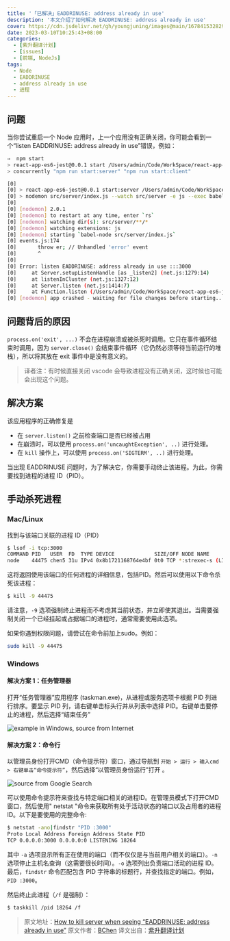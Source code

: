 ```yaml
---
title: '「已解决」EADDRINUSE: address already in use'
description: '本文介绍了如何解决 EADDRINUSE: address already in use'
cover: https://cdn.jsdelivr.net/gh/youngjuning/images@main/1678415328290.png
date: 2023-03-10T10:25:43+08:00
categories:
  - [紫升翻译计划]
  - [issues]
  - [前端, NodeJs]
tags:
  - Node
  - EADDRINUSE
  - address already in use
  - 进程
---
```


## 问题

当你尝试重启一个 Node 应用时，上一个应用没有正确关闭，你可能会看到一个“listen EADDRINUSE: address already in use”错误，例如：

```sh
⇒  npm start
> react-app-es6-jest@0.0.1 start /Users/admin/Code/WorkSpace/react-app-es6-jest
> concurrently "npm run start:server" "npm run start:client"

[0]
[0] > react-app-es6-jest@0.0.1 start:server /Users/admin/Code/WorkSpace/react-app-es6-jest
[0] > nodemon src/server/index.js --watch src/server -e js --exec babel-node
[0]
[0] [nodemon] 2.0.1
[0] [nodemon] to restart at any time, enter `rs`
[0] [nodemon] watching dir(s): src/server/**/*
[0] [nodemon] watching extensions: js
[0] [nodemon] starting `babel-node src/server/index.js`
[0] events.js:174
[0]       throw er; // Unhandled 'error' event
[0]       ^
[0]
[0] Error: listen EADDRINUSE: address already in use :::3000
[0]     at Server.setupListenHandle [as _listen2] (net.js:1279:14)
[0]     at listenInCluster (net.js:1327:12)
[0]     at Server.listen (net.js:1414:7)
[0]     at Function.listen (/Users/admin/Code/WorkSpace/react-app-es6-jest/node_modules/express/lib/application.js:618:24)
[0] [nodemon] app crashed - waiting for file changes before starting...
```

## 问题背后的原因

`process.on('exit', ...)` 不会在进程崩溃或被杀死时调用。它只在事件循环结束时调用，因为 `server.close()` 会结束事件循环（它仍然必须等待当前运行的堆栈），所以将其放在 exit 事件中是没有意义的。

> 译者注：有时候直接关闭 vscode 会导致进程没有正确关闭，这时候也可能会出现这个问题。

## 解决方案

该应用程序的正确修复是

- 在 `server.listen()` 之前检查端口是否已经被占用
- 在崩溃时，可以使用 `process.on('uncaughtException', ..)` 进行处理。
- 在 `kill` 操作上，可以使用 `process.on('SIGTERM', ..)` 进行处理。

当出现 EADDRINUSE 问题时，为了解决它，你需要手动终止该进程。为此，你需要找到进程的进程 ID（PID）。

## 手动杀死进程

### Mac/Linux

找到与该端口关联的进程 ID（PID）

```sh
$ lsof -i tcp:3000
COMMAND PID   USER  FD  TYPE DEVICE             SIZE/OFF NODE NAME
node    44475 chen5 31u IPv4 0x8b1721168764e4bf 0t0 TCP *:strexec-s (LISTEN)
```

这将返回使用该端口的任何进程的详细信息，包括PID。然后可以使用以下命令杀死该进程：

```sh
$ kill -9 44475
```

请注意，`-9` 选项强制终止进程而不考虑其当前状态，并立即使其退出。当需要强制关闭一个已经挂起或占据端口的进程时，通常需要使用此选项。

如果你遇到权限问题，请尝试在命令前加上sudo。例如：

```sh
sudo kill -9 44475
```

### Windows

#### 解决方案 1：任务管理器

打开“任务管理器”应用程序 (taskman.exe)，从进程或服务选项卡根据 PID 列进行排序。要显示 PID 列，请右键单击标头行并从列表中选择 PID。右键单击要停止的进程，然后选择“结束任务”

![example in Windows, source from Internet](https://cdn.jsdelivr.net/gh/youngjuning/images@main/1678416348850.png)

#### 解决方案 2：命令行

以管理员身份打开CMD（命令提示符）窗口，通过导航到 `开始 > 运行 > 输入cmd > 右键单击“命令提示符”`，然后选择“以管理员身份运行”打开 。

![source from Google Search](https://cdn.jsdelivr.net/gh/youngjuning/images@main/1678416450947.png)

可以使用命令提示符来查找与特定端口相关的进程ID。在管理员模式下打开CMD窗口，然后使用" netstat "命令来获取所有处于活动状态的端口以及占用者的进程ID。以下是要使用的完整命令:

```sh
$ netstat -ano|findstr "PID :3000"
Proto Local Address Foreign Address State PID
TCP 0.0.0.0:3000 0.0.0.0:0 LISTENING 18264
```

其中 `-a` 选项显示所有正在使用的端口（而不仅仅是与当前用户相关的端口）。`-n` 选项停止主机名查询（这需要很长时间）。`-o` 选项列出负责端口活动的进程 ID。最后，`findstr` 命令匹配包含 PID 字符串的标题行，并查找指定的端口。例如， `PID :3000`。

然后终止此进程（`/f` 是强制）：

```sh
$ taskkill /pid 18264 /f
```

> 原文地址：[How to kill server when seeing “EADDRINUSE: address already in use”](https://114.li/jscdep)
> 原文作者：[BChen](https://bindichen.medium.com/)
> 译文出自：[紫升翻译计划](https://youngjuning.js.org/categories/%E6%B4%9B%E7%AB%B9%E7%BF%BB%E8%AF%91%E8%AE%A1%E5%88%92/)
